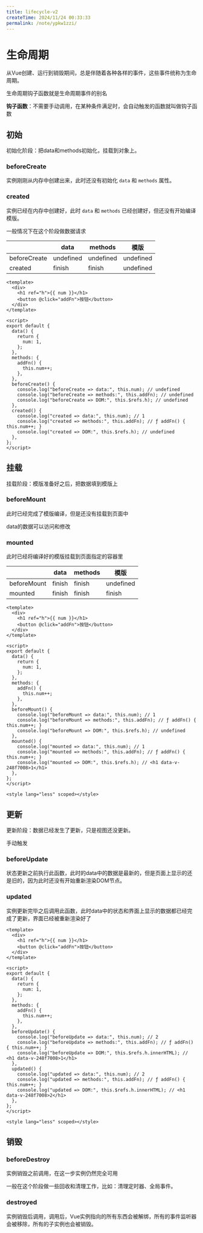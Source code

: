 ```yaml
---
title: lifecycle-v2
createTime: 2024/11/24 00:33:33
permalink: /note/ypkw1zzi/
---
```

# 生命周期

从Vue创建、运行到销毁期间，总是伴随着各种各样的事件，这些事件统称为生命周期。

生命周期钩子函数就是生命周期事件的别名

**钩子函数**：不需要手动调用，在某种条件满足时，会自动触发的函数就叫做钩子函数

## 初始

初始化阶段：把data和methods初始化，挂载到对象上。

### beforeCreate

实例刚刚从内存中创建出来，此时还没有初始化 `data` 和 `methods` 属性。

### created

实例已经在内存中创建好，此时 `data` 和 `methods` 已经创建好，但还没有开始编译模版。

一般情况下在这个阶段做数据请求

|              | data      | methods   | 模版      |
| ------------ | --------- | --------- | --------- |
| beforeCreate | undefined | undefined | undefined |
| created      | finish    | finish    | undefined |



```vue
<template>
  <div>
    <h1 ref="h">{{ num }}</h1>
    <button @click="addFn">按钮</button>
  </div>
</template>

<script>
export default {
  data() {
    return {
      num: 1,
    };
  },
  methods: {
    addFn() {
      this.num++;
    },
  },
  beforeCreate() {
    console.log("beforeCreate => data:", this.num); // undefined
    console.log("beforeCreate => methods:", this.addFn); // undefined
    console.log("beforeCreate => DOM:", this.$refs.h); // undefined
  },
  created() {
    console.log("created => data:", this.num); // 1
    console.log("created => methods:", this.addFn); // ƒ addFn() { this.num++; }
    console.log("created => DOM:", this.$refs.h); // undefined
  },
};
</script>
```



## 挂载

挂载阶段：模版准备好之后，把数据填到模版上

### beforeMount

此时已经完成了模版编译，但是还没有挂载到页面中

data的数据可以访问和修改

### mounted

此时已经将编译好的模版挂载到页面指定的容器里

|             | data   | methods | 模版      |
| ----------- | ------ | ------- | --------- |
| beforeMount | finish | finish  | undefined |
| mounted     | finish | finish  | finish    |



```vue
<template>
  <div>
    <h1 ref="h">{{ num }}</h1>
    <button @click="addFn">按钮</button>
  </div>
</template>

<script>
export default {
  data() {
    return {
      num: 1,
    };
  },
  methods: {
    addFn() {
      this.num++;
    },
  },
  beforeMount() {
    console.log("beforeMount => data:", this.num); // 1
    console.log("beforeMount => methods:", this.addFn); // ƒ addFn() { this.num++; }
    console.log("beforeMount => DOM:", this.$refs.h); // undefined
  },
  mounted() {
    console.log("mounted => data:", this.num); // 1
    console.log("mounted => methods:", this.addFn); // ƒ addFn() { this.num++; }
    console.log("mounted => DOM:", this.$refs.h); // <h1 data-v-248f7008>1</h1>
  },
};
</script>

<style lang="less" scoped></style>
```



## 更新

更新阶段：数据已经发生了更新，只是视图还没更新。

手动触发

### beforeUpdate

状态更新之前执行此函数，此时的data中的数据是最新的，但是页面上显示的还是旧的，因为此时还没有开始重新渲染DOM节点。

### updated

实例更新完毕之后调用此函数，此时data中的状态和界面上显示的数据都已经完成了更新，界面已经被重新渲染好了

```vue
<template>
  <div>
    <h1 ref="h">{{ num }}</h1>
    <button @click="addFn">按钮</button>
  </div>
</template>

<script>
export default {
  data() {
    return {
      num: 1,
    };
  },
  methods: {
    addFn() {
      this.num++;
    },
  },
  beforeUpdate() {
    console.log("beforeUpdate => data:", this.num); // 2
    console.log("beforeUpdate => methods:", this.addFn); // ƒ addFn() { this.num++; }
    console.log("beforeUpdate => DOM:", this.$refs.h.innerHTML); // <h1 data-v-248f7008>1</h1>
  },
  updated() {
    console.log("updated => data:", this.num); // 2
    console.log("updated => methods:", this.addFn); // ƒ addFn() { this.num++; }
    console.log("updated => DOM:", this.$refs.h.innerHTML); // <h1 data-v-248f7008>2</h1>
  },
};
</script>

<style lang="less" scoped></style>

```



## 销毁

### beforeDestroy

实例销毁之前调用，在这一步实例仍然完全可用

一般在这个阶段做一些回收和清理工作，比如：清理定时器、全局事件。

### destroyed

实例销毁后调用，调用后，Vue实例指向的所有东西会被解绑，所有的事件监听器会被移除，所有的子实例也会被销毁。

